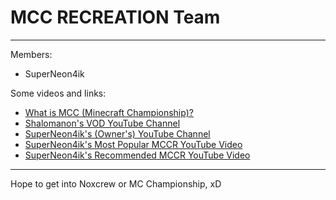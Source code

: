 # MCC RECREATION Team
---
Members:
* SuperNeon4ik

Some videos and links:
* [What is MCC (Minecraft Championship)?](https://noxcrew.com/mcc)
* [Shalomanon's VOD YouTube Channel](https://www.youtube.com/channel/UC-JROSoblcfwPXqtEPMOaug)
* [SuperNeon4ik's (Owner's) YouTube Channel](https://www.youtube.com/c/SuperNeon4ik)
* [SuperNeon4ik's Most Popular MCCR YouTube Video](https://youtu.be/C6nMbTl79Os)
* [SuperNeon4ik's Recommended MCCR YouTube Video](https://youtu.be/7wXBv59ZiAw)

----
Hope to get into Noxcrew or MC Championship, xD
